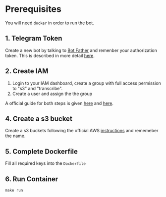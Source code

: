 # Prerequisites 

You will need `docker` in order to run the bot.
## 1. Telegram Token

Create a new bot by talking to [Bot Father](https://t.me/botfather) and remenber your authorization token. This is described in more detail [here](https://core.telegram.org/bots#6-botfather).

## 2. Create IAM
1. Login to your IAM dashboard, create a group with full access permission to "s3" and "transcribe".
2. Create a user and assign the the group

A official guide for both steps is given [here](https://docs.aws.amazon.com/medialive/latest/ug/setup-user-step-groups.html) and [here](https://docs.aws.amazon.com/medialive/latest/ug/setup-user-step-create-user.html).

## 4. Create a s3 bucket

Create a s3 buckets following the official AWS [instructions](https://docs.aws.amazon.com/AmazonS3/latest/user-guide/create-bucket.html) and rememeber the name.

## 5. Complete Dockerfile

Fill all required keys into the `Dockerfile`

## 6. Run Container

```
make run
```